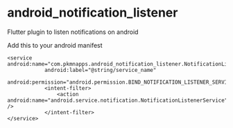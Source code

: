 # android_notification_listener

Flutter plugin to listen notifications on android

Add this to your android manifest
```
<service android:name="com.pkmnapps.android_notification_listener.NotificationListener"
            android:label="@string/service_name"
            android:permission="android.permission.BIND_NOTIFICATION_LISTENER_SERVICE">
            <intent-filter>
                <action android:name="android.service.notification.NotificationListenerService" />
            </intent-filter>
</service>
```
